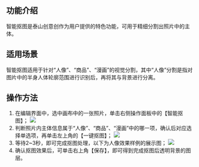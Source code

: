 ## 功能介绍
智能抠图是泰山创意创作为用户提供的特色功能，可用于精细分割出照片中的主体。

## 适用场景
智能抠图适用于针对“人像”、“商品”、“漫画”的视觉分割，其中“人像”分割是指对图片中的半身人体轮廓范围进行识别后，再将其与背景进行分离。

## 操作方法
1. 在编辑界面中，选中画布中的一张照片，单击右侧操作面板中的【智能抠图】；
![](https://main.qcloudimg.com/raw/ca29910e16f56afaca7a17fb26df43f7.jpg)
2. 判断照片内主体信息属于“人像”、“商品”、“漫画”中的哪一项，确认后对应选择单选项，再单击左上角的【一键抠图】；
![](https://main.qcloudimg.com/raw/52ec30643539eeb48e7d0be2f3d8aa18.jpg)
3. 等待2~3秒，即可完成抠图处理，以下为人像效果样例的展示图；
![](https://main.qcloudimg.com/raw/dbd67e1ee7bfc06342578ed281809441.png)
4. 确认抠图效果后，可单击右上角【保存】，即可得到完成抠图后透明背景的图层。
